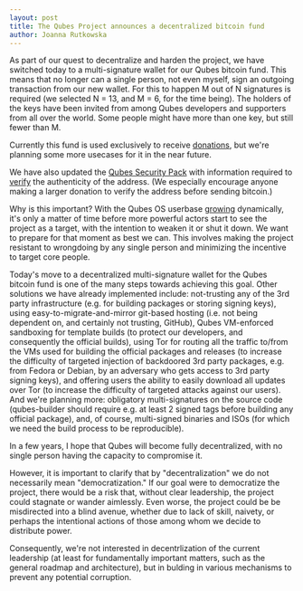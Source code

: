 ```yaml
---
layout: post
title: The Qubes Project announces a decentralized bitcoin fund
author: Joanna Rutkowska
---
```


As part of our quest to decentralize and harden the project, we have switched
today to a multi-signature wallet for our Qubes bitcoin fund. This means that no
longer can a single person, not even myself, sign an outgoing transaction from
our new wallet. For this to happen M out of N signatures is required (we
selected N = 13, and M = 6, for the time being). The holders of the keys have
been invited from among Qubes developers and supporters from all over the world.
Some people might have more than one key, but still fewer than M.

Currently this fund is used exclusively to receive [donations], but we're
planning some more usecases for it in the near future.

We have also updated the [Qubes Security Pack] with information required to
[verify] the authenticity of the address. (We especially encourage anyone making
a larger donation to verify the address before sending bitcoin.)

Why is this important? With the Qubes OS userbase [growing] dynamically, it's
only a matter of time before more powerful actors start to see the project as a
target, with the intention to weaken it or shut it down. We want to prepare for
that moment as best we can. This involves making the project resistant to
wrongdoing by any single person and minimizing the incentive to target core
people.

Today's move to a decentralized multi-signature wallet for the Qubes bitcoin
fund is one of the many steps towards achieving this goal. Other solutions we
have already implemented include: not-trusting any of the 3rd party
infrastructure (e.g. for building packages or storing signing keys), using
easy-to-migrate-and-mirror git-based hosting (i.e. not being dependent on, and
certainly not trusting, GitHub), Qubes VM-enforced sandboxing for
template builds (to protect our developers, and consequently the official
builds), using Tor for routing all the traffic to/from the VMs used for building
the official packages and releases (to increase the difficulty of targeted
injection of backdoored 3rd party packages, e.g. from Fedora or Debian, by an
adversary who gets access to 3rd party signing keys), and offering users the
ability to easily download all updates over Tor (to increase the difficulty of
targeted attacks against our users). And we're planning
more: obligatory multi-signatures on the source code (qubes-builder should
require e.g. at least 2 signed tags before building any official package), and,
of course, multi-signed binaries and ISOs (for which we need the build process
to be reproducible).

In a few years, I hope that Qubes will become fully decentralized, with no
single person having the capacity to compromise it.

However, it is important to clarify that by "decentralization" we do not
necessarily mean "democratization." If our goal were to democratize the project,
there would be a risk that, without clear leadership, the project could stagnate
or wander aimlessly. Even worse, the project could be be misdirected into a
blind avenue, whether due to lack of skill, naivety, or perhaps the intentional
actions of those among whom we decide to distribute power.

Consequently, we're not interested in decentrlization of the current leadership
(at least for fundamentally important matters, such as the general roadmap and
architecture), but in bulding in various mechanisms to prevent any potential
corruption.

[donations]: https://www.qubes-os.org/donate/
[Qubes Security Pack]: https://github.com/QubesOS/qubes-secpack
[verify]: /doc/security-pack/
[growing]: https://www.qubes-os.org/counter/
